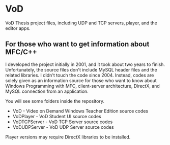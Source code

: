 # VoD
VoD Thesis project files, including UDP and TCP servers, player, and the editor apps.

## For those who want to get information about MFC/C++ 

I developed the project initially in 2001, and it took about two years to finish. Unfortunately, the source files don't include MySQL header files and the related libraries. I didn't touch the code since 2004. Instead, codes are solely given as an information source for those who want to know about Windows Programming with MFC, client-server architecture, DirectX, and MySQL connection from an application. 

You will see some folders inside the repository.  

- VoD - Video on Demand Windows Teacher Edition source codes
- VoDPlayer - VoD Student UI source codes
- VoDTCPServer - VoD TCP Server source codes
- VoDUDPServer - VoD UDP Server source codes

Player versions may require DirectX libraries to be installed. 

